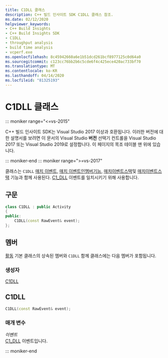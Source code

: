 ```yaml
---
title: C1DLL 클래스
description: C++ 빌드 인사이트 SDK C1DLL 클래스 참조.
ms.date: 02/12/2020
helpviewer_keywords:
- C++ Build Insights
- C++ Build Insights SDK
- C1DLL
- throughput analysis
- build time analysis
- vcperf.exe
ms.openlocfilehash: 8c45942660a6e1b51dcd261bcf8977125c0d64a0
ms.sourcegitcommit: c123cc76bb2b6c5cde6f4c425ece420ac733bf70
ms.translationtype: MT
ms.contentlocale: ko-KR
ms.lasthandoff: 04/14/2020
ms.locfileid: "81325193"
---
```

# <a name="c1dll-class"></a>C1DLL 클래스

::: moniker range="<=vs-2015"

C++ 빌드 인사이트 SDK는 Visual Studio 2017 이상과 호환됩니다. 이러한 버전에 대한 설명서를 보려면 이 문서의 Visual Studio **버전** 선택기 컨트롤을 Visual Studio 2017 또는 Visual Studio 2019로 설정합니다. 이 페이지의 목조 테이블 맨 위에 있습니다.

::: moniker-end
::: moniker range=">=vs-2017"

클래스는 `C1DLL` [매치 이벤트,](../functions/match-event.md) [매치 이벤트인멤버기능,](../functions/match-event-in-member-function.md) [매치이벤트스택](../functions/match-event-stack.md)및 [매치이벤트스택](../functions/match-event-stack-in-member-function.md) 기능과 함께 사용된다. [C1_DLL](../event-table.md#c1-dll) 이벤트를 일치시키기 위해 사용합니다.

## <a name="syntax"></a>구문

```cpp
class C1DLL : public Activity
{
public:
    C1DLL(const RawEvent& event);
};
```

## <a name="members"></a>멤버

[활동](activity.md) 기본 클래스의 상속된 멤버와 `C1DLL` 함께 클래스에는 다음 멤버가 포함됩니다.

### <a name="constructors"></a>생성자

[C1DLL](#c1-dll)

## <a name="c1dll"></a><a name="c1-dll"></a>C1DLL

```cpp
C1DLL(const RawEvent& event);
```

### <a name="parameters"></a>매개 변수

*이벤트*\
[C1_DLL](../event-table.md#c1-dll) 이벤트입니다.

::: moniker-end
